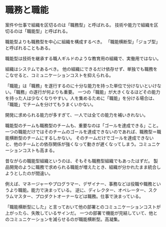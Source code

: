 # 職務と職能

案件や仕事で組織を区切るのは「職務型」と呼ばれる。
技術や能力で組織を区切るのは「職能型」と呼ばれる。

職能型よりも職務型を中心に組織を構成するべき。
「職能横断型」「ジョブ型」と呼ばれることもある。

職能型は技術を継承する職人ギルドのような教育用の組織で、実働用ではない。

組織はシステムであるべき。
他の組織にできるだけ依存せず、単独でも職務をこなせると、コミュニケーションコストを抑えられる。

「職能」は「職務」を遂行するのに十分な能力を持った単位で分けないといけない。「職務」の遂行が何よりも重要。
一つの「職能」が大きくなるほどその能力を持った人は少なくなりやすい。人を集めるために「職能」を分ける場合は、「職能」でチームを分けてもうまくいかない。

開発に求められる能力が多すぎて、一人では全ての能力を補いきれない。

職能型のチームも職務型のチームも、重要なのは「ゴールを達成できる」こと。
一つの職能だけではそのチームのゴールを達成できないのであれば、職務型＝職能横断型のチームにするしかない。
そのチームだけでゴールを達成できないと、他のチームとの依存関係が強くなって動きが遅くなってしまう。コミュニケーションコストも高まる。

昔ながらの職能型組織というのは、そもそも職務型組織でもあったはずだ。
製品開発のように職務で求められる職能が増えたとき、組織が分かれたまま統合しようとしたのが間違い。

例えば、マネージャーやプログラマー、デザイナー、事務などは役職や職務というより職能。能力で決まっている。
逆に、ディレクター、オペレーター、スクラムマスター、プロダクトオーナーなどは職務。仕事で決まっている。

「職能横断型にした」と言っておいて他の部署とのコミュニケーションコストが上がったら、失敗しているサインだ。
一つの部署で機能が完結していて、他とのコミュニケーションを減らせるのが職能横断型。高凝集。
